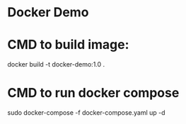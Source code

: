 # Docker Demo

# CMD to build image:
docker build -t docker-demo:1.0 .

# CMD to run docker compose
sudo docker-compose -f docker-compose.yaml up -d
